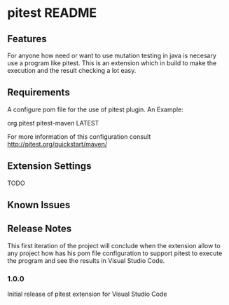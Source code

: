 # pitest README

## Features

For anyone how need or want to use mutation testing in java is necesary use a program like pitest. This is an extension which in build to make the execution and the result checking a lot easy.  

## Requirements

A configure pom file for the use of pitest plugin. An Example:

<plugin>
    <groupId>org.pitest</groupId>
    <artifactId>pitest-maven</artifactId>
    <version>LATEST</version>
 </plugin>

For more information of this configuration consult http://pitest.org/quickstart/maven/

## Extension Settings

TODO

## Known Issues

## Release Notes

This first iteration of the project will conclude when the extension allow to any project how has his pom file configuration to support pitest to execute the program and see the results in Visual Studio Code.

### 1.0.0

Initial release of pitest extension for Visual Studio Code
